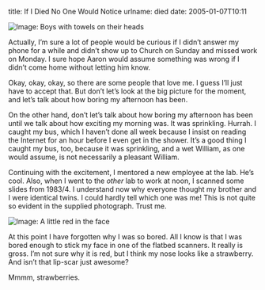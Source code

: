 title: If I Died No One Would Notice
urlname: died
date: 2005-01-07T10:11

![Image: Boys with towels on their heads][a]

Actually, I&#x02bc;m sure a lot of people would be curious if I didn&#x02bc;t answer my phone for a while and
didn&#x02bc;t show up to Church on Sunday and missed work on Monday. I sure hope Aaron would assume something was wrong
if I didn&#x02bc;t come home without letting him know.

Okay, okay, okay, so there are some people that love me. I guess I&#x02bc;ll just have to accept that. But don&#x02bc;t
let&#x02bc;s look at the big picture for the moment, and let&#x02bc;s talk about how boring my afternoon has been.

On the other hand, don&#x02bc;t let&#x02bc;s talk about how boring my afternoon has been until we talk about how
exciting my morning was. It was sprinkling. Hurrah. I caught my bus, which I haven&#x02bc;t done all week because I
insist on reading the Internet for an hour before I even get in the shower. It&#x02bc;s a good thing I caught my bus,
too, because it was sprinkling, and a wet William, as one would assume, is not necessarily a pleasant William.

Continuing with the excitement, I mentored a new employee at the lab. He&#x02bc;s cool. Also, when I went to the _other_
lab to work at noon, I scanned some slides from 1983/4. I understand now why everyone thought my brother and I were
identical twins. I could hardly tell which one was me! This is not quite so evident in the supplied photograph. Trust
me.

![Image: A little red in the face][b]

At this point I have forgotten why I was so bored. All I know is that I was bored enough to stick my face in one of the
flatbed scanners. It really is gross. I&#x02bc;m not sure why it is red, but I think my nose looks like a strawberry.
And isn&#x02bc;t that lip-scar just awesome?

Mmmm, strawberries.

[a]: {static}/images/2005-01-07-towels.jpg
[b]: {static}/images/2005-01-07-red-face.jpg
